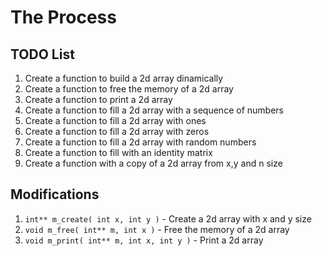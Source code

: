 # The Process

## TODO List

1. Create a function to build a 2d array dinamically
2. Create a function to free the memory of a 2d array
3. Create a function to print a 2d array
4. Create a function to fill a 2d array with a sequence of numbers
5. Create a function to fill a 2d array with ones
6. Create a function to fill a 2d array with zeros
7. Create a function to fill a 2d array with random numbers
8. Create a function to fill with an identity matrix
9. Create a function with a copy of a 2d array from x,y and n size

## Modifications

1. `int** m_create( int x, int y )` - Create a 2d array with x and y size
2. `void m_free( int** m, int x )` - Free the memory of a 2d array
3. `void m_print( int** m, int x, int y )` - Print a 2d array
